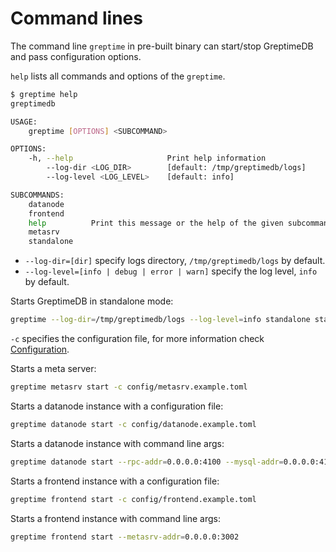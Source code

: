 # Command lines

The command line `greptime` in pre-built binary can start/stop GreptimeDB and pass configuration options.


`help` lists all commands and options of the `greptime`.

```sh
$ greptime help
greptimedb

USAGE:
    greptime [OPTIONS] <SUBCOMMAND>

OPTIONS:
    -h, --help                     Print help information
        --log-dir <LOG_DIR>        [default: /tmp/greptimedb/logs]
        --log-level <LOG_LEVEL>    [default: info]

SUBCOMMANDS:
    datanode
    frontend
    help          Print this message or the help of the given subcommand(s)
    metasrv
    standalone
```

* `--log-dir=[dir]` specify logs directory, `/tmp/greptimedb/logs` by default.
* `--log-level=[info | debug | error | warn]` specify the log level, `info` by default.


Starts GreptimeDB in standalone mode:

```sh
greptime --log-dir=/tmp/greptimedb/logs --log-level=info standalone start -c  config/standalone.example.toml
```

`-c` specifies the configuration file, for more information check [Configuration](./configuration.md).

Starts a meta server:

```sh
greptime metasrv start -c config/metasrv.example.toml
```

Starts a datanode instance with a configuration file:

```sh
greptime datanode start -c config/datanode.example.toml
```

Starts a datanode instance with command line args:

```sh
greptime datanode start --rpc-addr=0.0.0.0:4100 --mysql-addr=0.0.0.0:4102 --metasrv-addr=0.0.0.0:3002 --node-id=1
```

Starts a frontend instance with a configuration file:

```sh
greptime frontend start -c config/frontend.example.toml
```

Starts a frontend instance with command line args:

```sh
greptime frontend start --metasrv-addr=0.0.0.0:3002
```
